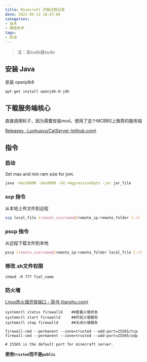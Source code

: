 ```yaml
---
title: Minecraft 开服过程记录
date: 2021-04-12 18:47:06
categories:
- 技术
- 摸鱼技术
tags:
- 杂谈
---
```


> 注：该sudo就sudo

## 安装 Java

安装 openjdk8

```sh
apt-get install openjdk-8-jdk
```

<!--more-->

## 下载服务端核心

直接调用轮子，因为需要安装mod，使用了这个MCBBS上推荐的服务端

[Releases · Luohuayu/CatServer (github.com)](https://github.com/Luohuayu/CatServer/releases)



## 指令

### 启动

Set max and min ram size for jvm.

```sh
java -Xmx1000M -Xms800M -XX:+AggressiveOpts -jar jar_file
```



###  scp 指令

从本地上传文件到远程

```sh
scp local_file [remote_username@]remote_ip:remote_folder [-r]
```



### pscp 指令

从远程下载文件到本地

```sh
pscp [remote_username@]remote_ip:remote_folder local_file [-r]
```



### 修改.sh文件权限

```
chmod -R 777 fiel_name
```



### 防火墙

[Linux防火墙开放端口 - 简书 (jianshu.com)](https://www.jianshu.com/p/dc49ed9fbfcf)

```
systemctl status firewalld    ##查看火墙状态
systemctl start firewalld     ##开启火墙服务
systemctl stop firewalld      ##关闭火墙服务

firewall-cmd --permanent --zone=trusted --add-port=25565/tcp
firewall-cmd --permanent --zone=trusted --add-port=25565/udp

# 25565 is the default port for minecraft server.
```

**使用`trusted`而不是`public`**